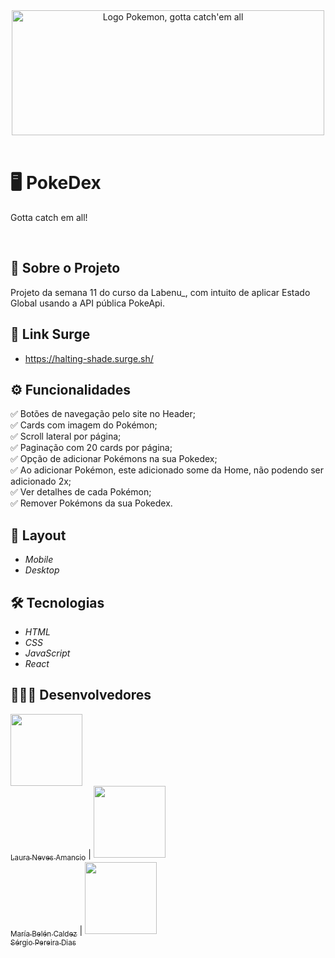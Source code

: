 <div align="center">
<img src="https://www.seekpng.com/png/detail/1-15684_logo-pokemon-pokemon-gotta-catch-em-all-logo.png" alt="Logo Pokemon, gotta catch'em all" width="500px" height="200px"/>
</div> <br/>

# 🖥️ PokeDex

Gotta catch em all! 

<br/>

## :page_facing_up: Sobre o Projeto
Projeto da semana 11 do curso da Labenu_, com intuito de aplicar Estado Global usando a API pública PokeApi. 
<br/>

## :link: Link Surge 
- https://halting-shade.surge.sh/

## ⚙️ Funcionalidades
✅ Botões de navegação pelo site no Header; <br/>
✅ Cards com imagem do Pokémon; <br/>
✅ Scroll lateral por página; <br/>
✅ Paginação com 20 cards por página; <br/>
✅ Opção de adicionar Pokémons na sua Pokedex; <br/>
✅ Ao adicionar Pokémon, este adicionado some da Home, não podendo ser adicionado 2x; <br/>
✅ Ver detalhes de cada Pokémon; <br/>
✅ Remover Pokémons da sua Pokedex.

## 🎨 Layout
- *Mobile*
- *Desktop*

## 🛠 Tecnologias
- *HTML*
- *CSS*
- *JavaScript*
- *React*

## 👨🏻‍💻 Desenvolvedores

[<img src="https://avatars.githubusercontent.com/u/98964160?v=4" width=115> <br>
<sub>Laura Neves Amancio</sub>](https://github.com/lauraamancio) |
[<img src="https://avatars.githubusercontent.com/u/98185968?v=4" width=115> <br> 
<sub>María Belén Caldez</sub>](https://github.com/mariabelencaldez) | 
[<img src="https://avatars.githubusercontent.com/u/99135090?v=4" width=115> <br> 
<sub>Sérgio Pereira Dias</sub>](https://github.com/Sergiopdias)